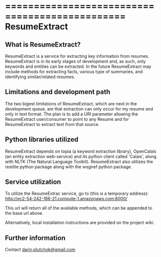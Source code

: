 ===============================================
ResumeExtract
===============================================

What is ResumeExtract?
--------------

ResumeExtract is a service for extracting key information from resumes. ResumeExtract is in its early stages of 
development and, as such, only keywords and entities can be extracted. In the future ResumeExtract 
may include methods for extracting facts, various type of summaries, and identifying similar/related resumes. 

Limitations and development path
--------------

The two bigest limitations of ResumeExtract, which are next in the development 
queue, are that extraction can only occur for my resume and only in text format. 
The plan is to add a URI parameter allowing the ResumeExtract user/consumer to 
point to any Resume and for ResumeExtract to extract text from that source. 

Python libraries utilized
--------------

ResumeExtract depends on topia (a keyword extraction library), OpenCalais (an 
entity extraction web-service) and its python client called 'Calais', along with NLTK 
(The Natural Language Toolkit). ResumeExtract also utilizes the restlite python package 
along with the wsgiref python package. 

Service utilization
--------------
To utilize the ResumeExtrac service, go to (this is a temporary address):
    http://ec2-54-242-186-21.compute-1.amazonaws.com:8000/

This url will return all of the available methods, which can be appended to the 
base url above.

Alternatively, local installation instructions are provided on the project wiki.

Further information
--------------

Contact darin.plutchok@gmail.com
